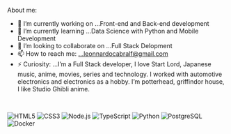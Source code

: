 About me:

- 🔭 I’m currently working on ...Front-end and Back-end development
- 🌱 I’m currently learning ...Data Science with Python and Mobile Development
- 🦉 I’m looking to collaborate on ...Full Stack Delopment
- 📫 How to reach me: ...leonnardocabralf@gmail.com
- ⚡ Curiosity: ...I’m a Full Stack developer, I love Start Lord, Japanese music, anime, movies, series and technology. I worked with automotive electronics and electronics as a hobby. I’m potterhead, griffindor house, I like Studio Ghibli anime.

<br>

![HTML5](https://custom-icon-badges.demolab.com/badge/-html5-F06529?style=for-the-badge&logo=html5&logoColor=white)
![CSS3](https://custom-icon-badges.demolab.com/badge/-css3-2965F1?style=for-the-badge&logo=css3&logoColor=white)
![Node.js](https://custom-icon-badges.demolab.com/badge/-node.js-68A063?style=for-the-badge&logo=javascript&logoColor=white)
![TypeScript](https://custom-icon-badges.demolab.com/badge/-typescript-007ACC?style=for-the-badge&logo=typescript&logoColor=white)
![Python](https://custom-icon-badges.demolab.com/badge/-python-306998?style=for-the-badge&logo=python&logoColor=white)
![PostgreSQL](https://custom-icon-badges.demolab.com/badge/-postgresql-336791?style=for-the-badge&logo=postgresql&logoColor=white)
![Docker](https://custom-icon-badges.demolab.com/badge/-docker-1D63ED?style=for-the-badge&logo=docker&logoColor=white)
